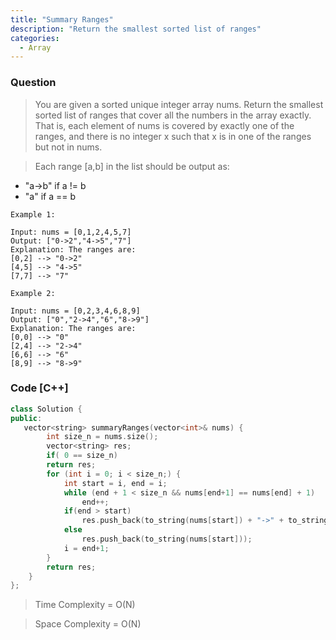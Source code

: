 ```yaml
---
title: "Summary Ranges"
description: "Return the smallest sorted list of ranges"
categories:
  - Array
---
```


### Question

> You are given a sorted unique integer array nums.
> Return the smallest sorted list of ranges that cover all the numbers in the array exactly. That is, each element of nums is covered by exactly one of the ranges, and there is no integer x such that x is in one of the ranges but not in nums.

> Each range [a,b] in the list should be output as:

-    "a->b" if a != b
-    "a" if a == b

```
Example 1:

Input: nums = [0,1,2,4,5,7]
Output: ["0->2","4->5","7"]
Explanation: The ranges are:
[0,2] --> "0->2"
[4,5] --> "4->5"
[7,7] --> "7"

Example 2:

Input: nums = [0,2,3,4,6,8,9]
Output: ["0","2->4","6","8->9"]
Explanation: The ranges are:
[0,0] --> "0"
[2,4] --> "2->4"
[6,6] --> "6"
[8,9] --> "8->9"
```

### Code [C++]

```cpp
class Solution {
public:
   vector<string> summaryRanges(vector<int>& nums) {
        int size_n = nums.size();
        vector<string> res;
        if( 0 == size_n) 
        return res;
        for (int i = 0; i < size_n;) {
            int start = i, end = i;
            while (end + 1 < size_n && nums[end+1] == nums[end] + 1)
                end++;
            if(end > start) 
                res.push_back(to_string(nums[start]) + "->" + to_string(nums[end]));
            else
                res.push_back(to_string(nums[start]));
            i = end+1;
        }
        return res;
    }
};
```

> Time Complexity = O(N)

> Space Complexity = O(N)
